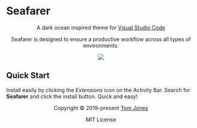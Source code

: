 # Seafarer

<p align="center">A dark ocean inspired theme for <a href="https://code.visualstudio.com" target="_blank">Visual Studio Code</a></p>

<p align="center">Seafarer is designed to ensure a productive workflow across all types of environments.</p>

<p align="center"><img src="https://gitlab.com/lostVkng/seafarer-theme/-/raw/master/assets/screen.png"/></p>

## Quick Start
Install easily by clicking the <i>Extensions</i> icon on the Activity Bar. Search for <b>Seafarer</b> and click the install button. Quick and easy! 


<p align="center">Copyright &copy; 2019-present <a href="https://gitlab.com/lostVkng/seafarer-theme" target="_blank">Tom Jones</a></p>
<p align="center">MIT License</p>
